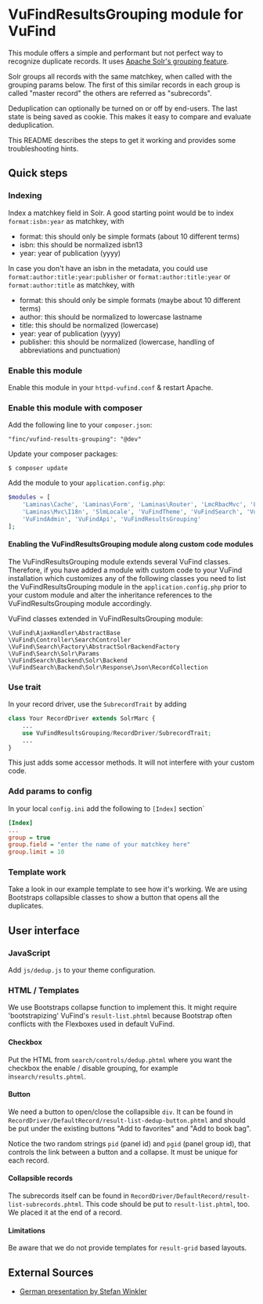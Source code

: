 # VuFindResultsGrouping module for VuFind

This module offers a simple and performant but not perfect way to recognize 
duplicate records. It uses [Apache Solr's grouping feature](https://solr.apache.org/guide/8_1/result-grouping.html). 

Solr groups all records with the same matchkey, when called with the grouping 
params below. The first of this similar records in each group is called "master
record" the others are referred as "subrecords". 

Deduplication can optionally be turned on or off by end-users. The last state is 
being saved as cookie. This makes it easy to compare and evaluate deduplication. 

This README describes the steps to get it working and provides some
troubleshooting hints. 

## Quick steps

### Indexing
Index a matchkey field in Solr. A good starting point would be to index 
   `format:isbn:year`
as matchkey, with
- format: this should only be simple formats (about 10 different terms)
- isbn: this should be normalized isbn13
- year: year of publication (yyyy)

In case you don't have an isbn in the metadata, you could use 
    `format:author:title:year:publisher`
or
    `format:author:title:year`
or
    `format:author:title`
as matchkey, with
- format: this should only be simple formats (maybe about 10 different terms)
- author: this should be normalized to lowercase lastname
- title: this should be normalized (lowercase)
- year: year of publication (yyyy)
- publisher: this should be normalized (lowercase, handling of abbreviations and punctuation)


### Enable this module
Enable this module in your `httpd-vufind.conf` & restart Apache.

### Enable this module with composer

Add the following line to your `composer.json`:

    "finc/vufind-results-grouping": "@dev"

Update your composer packages:

    $ composer update

Add the module to your `application.config.php`:

~~~php
$modules = [
    'Laminas\Cache', 'Laminas\Form', 'Laminas\Router', 'LmcRbacMvc', 'Laminas\I18n',
    'Laminas\Mvc\I18n', 'SlmLocale', 'VuFindTheme', 'VuFindSearch', 'VuFind',
    'VuFindAdmin', 'VuFindApi', 'VuFindResultsGrouping'
];
~~~

#### Enabling the VuFindResultsGrouping module along custom code modules

The VuFindResultsGrouping module extends several VuFind classes. Therefore, if
you have added a module with custom code to your VuFind installation which
customizes any of the following classes you need to list the VuFindResultsGrouping module
in the `application.config.php` prior to your custom module and alter the
inheritance references to the VuFindResultsGrouping module accordingly.

VuFind classes extended in VuFindResultsGrouping module:

    \VuFind\AjaxHandler\AbstractBase
    \VuFind\Controller\SearchController
    \VuFind\Search\Factory\AbstractSolrBackendFactory
    \VuFind\Search\Solr\Params
    \VuFindSearch\Backend\Solr\Backend
    \VuFindSearch\Backend\Solr\Response\Json\RecordCollection

### Use trait
In your record driver, use the `SubrecordTrait` by adding
~~~php
class Your RecordDriver extends SolrMarc {
    ...
    use VuFindResultsGrouping/RecordDriver/SubrecordTrait;
    ...   
}
~~~
This just adds some accessor methods. It will not interfere with your 
custom code. 

### Add params to config
In your local `config.ini` add the following to `[Index]` section`
~~~ini
[Index]
...
group = true
group.field = "enter the name of your matchkey here"
group.limit = 10
~~~

### Template work
Take a look in our example template to see how it's working. We are using 
Bootstraps collapsible classes to show a button that opens all the 
duplicates.

## User interface

### JavaScript
Add `js/dedup.js` to your theme configuration.  

### HTML / Templates

We use Bootstraps collapse function to implement this. It might require 'bootstrapizing'
VuFind's `result-list.phtml` because Bootstrap often conflicts with the Flexboxes used in
default VuFind.

#### Checkbox 
Put the HTML from `search/controls/dedup.phtml` where you want the checkbox 
the enable / disable grouping, for example in`search/results.phtml`.

#### Button
We need a button to open/close the collapsible `div`. It can be found in 
`RecordDriver/DefaultRecord/result-list-dedup-button.phtml` and should be put under the existing
buttons "Add to favorites" and "Add to book bag". 

Notice the two random strings `pid` (panel id) and `pgid` (panel group id), that controls the 
link between a button and a collapse. It must be unique for each record. 

#### Collapsible records

The subrecords itself can be found in `RecordDriver/DefaultRecord/result-list-subrecords.phtml`. 
This code should be put to `result-list.phtml`, too. We placed it at the end of a record. 

#### Limitations
Be aware that we do not provide templates for `result-grid` based layouts. 

## External Sources
* [German presentation by Stefan Winkler](https://www.vufind.de/wp-content/uploads/2018/09/2-1-Grouping-Deduplizierung-mit-Matchkeys-in-BOSS3-VuFind-AWT-2018.pdf) 

